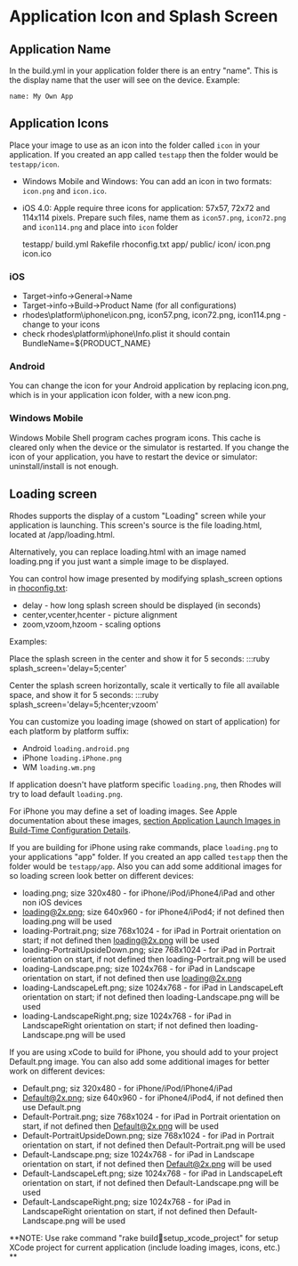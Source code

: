 # Application Icon and Splash Screen

## Application Name
In the build.yml in your application folder there is an entry "name". This is the display name that the user will see on the device. Example:

	name: My Own App

## Application Icons
Place your image to use as an icon into the folder called `icon` in your application. If you created an app called `testapp` then the folder would be `testapp/icon`. 

* Windows Mobile and Windows: You can add an icon in two formats: `icon.png` and  `icon.ico`. 
* iOS 4.0: Apple require three icons for application: 57x57, 72x72 and 114x114 pixels. Prepare such files, name them as `icon57.png`, `icon72.png` and `icon114.png` and place into `icon` folder

	testapp/
		build.yml
	    Rakefile
	    rhoconfig.txt
	    app/
	    public/
	    icon/
	    	icon.png
	    	icon.ico

### iOS 

* Target->info->General->Name
* Target->info->Build->Product Name (for all configurations)    
* rhodes\platform\iphone\icon.png, icon57.png, icon72.png, icon114.png - change to your icons
* check rhodes\platform\iphone\Info.plist it should contain BundleName=${PRODUCT_NAME}

### Android 
You can change the icon for your Android application by replacing icon.png, which is in your application icon folder, with a new icon.png.

### Windows Mobile 
Windows Mobile Shell program caches program icons. This cache is cleared only when the device or the simulator is restarted. If you change the icon of your application, you have to restart the device or simulator: uninstall/install is not enough.


## Loading screen

Rhodes supports the display of a custom "Loading" screen while your application is launching. This screen's source is the file loading.html, located at <application-root>/app/loading.html.

Alternatively, you can replace loading.html with an image named loading.png if you just want a simple image to be displayed. 

You can control how image presented by modifying splash_screen options in [rhoconfig.txt](runtime_config#rhoconfigtxt):

* delay - how long splash screen should be displayed (in seconds)
* center,vcenter,hcenter - picture alignment
* zoom,vzoom,hzoom - scaling options

Examples:

Place the splash screen in the center and show it for 5 seconds: 
	:::ruby
	splash_screen='delay=5;center'

Center the splash screen horizontally, scale it vertically to file all available space, and show it for 5 seconds: 
	:::ruby
	splash_screen='delay=5;hcenter;vzoom'

You can customize you loading image (showed on start of application) for each platform by platform suffix:

* Android `loading.android.png`
* iPhone `loading.iPhone.png`
* WM `loading.wm.png`

If application doesn't have platform specific `loading.png`, then Rhodes will try to load default `loading.png`.

For iPhone you may define a set of loading images. See Apple documentation about these images, [section Application Launch Images in Build-Time Configuration Details](http://developer.apple.com/library/ios/#documentation/iPhone/Conceptual/iPhoneOSProgrammingGuide/BuildTimeConfiguration/BuildTimeConfiguration.html).

If you are building for iPhone using rake commands, place `loading.png` to your applications "app" folder. If you created an app called `testapp` then the folder would be `testapp/app`. Also you can add some additional images for so loading screen look better on different devices:

* loading.png; size 320x480 - for iPhone/iPod/iPhone4/iPad and other non iOS devices
* loading@2x.png; size 640x960 - for iPhone4/iPod4; if not defined then loading.png will be used
* loading-Portrait.png; size 768x1024 - for iPad in Portrait orientation on start; if not defined then loading@2x.png will be used
* loading-PortraitUpsideDown.png; size 768x1024 - for iPad in Portrait orientation on start, if not defined then loading-Portrait.png will be used
* loading-Landscape.png; size 1024x768 - for iPad in Landscape orientation on start, if not defined then use loading@2x.png
* loading-LandscapeLeft.png; size 1024x768 - for iPad in LandscapeLeft orientation on start; if not defined then loading-Landscape.png will be used
* loading-LandscapeRight.png; size 1024x768 - for iPad in LandscapeRight orientation on start; if not defined then loading-Landscape.png will be used

If you are using xCode to build for iPhone, you should add to your project Default.png image. You can also add some additional images for better work on different devices:

* Default.png; siz 320x480 - for iPhone/iPod/iPhone4/iPad
* Default@2x.png; size 640x960 - for iPhone4/iPod4, if not defined then use Default.png
* Default-Portrait.png; size 768x1024 - for iPad in Portrait orientation on start, if not defined then Default@2x.png will be used
* Default-PortraitUpsideDown.png; size 768x1024 - for iPad in Portrait orientation on start, if not defined then Default-Portrait.png will be used
* Default-Landscape.png; size 1024x768 - for iPad in Landscape orientation on start, if not defined then Default@2x.png will be used
* Default-LandscapeLeft.png; size 1024x768 - for iPad in LandscapeLeft orientation on start, if not defined then Default-Landscape.png will be used
* Default-LandscapeRight.png; size 1024x768 - for iPad in LandscapeRight orientation on start, if not defined then Default-Landscape.png will be used

**NOTE: Use rake command  "rake build:iphone:setup_xcode_project" for setup XCode project for current application (include loading images, icons, etc.) **


